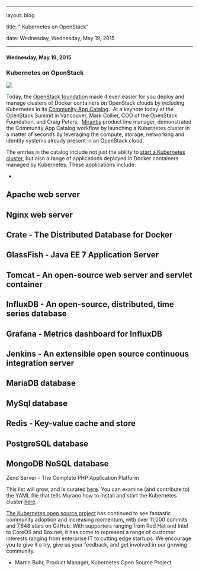 ---

   layout: blog

   title:  " Kubernetes on OpenStack" 

   date:   Wednesday,  Wednesday, May 19, 2015 
 

   --- 
#### Wednesday, May 19, 2015 
### Kubernetes on OpenStack 
  
  

[![](http://3.bp.blogspot.com/-EOrCHChZJZE/VVZzq43g6CI/AAAAAAAAF-E/JUilRHk369E/s400/Untitled%2Bdrawing.jpg)](http://3.bp.blogspot.com/-EOrCHChZJZE/VVZzq43g6CI/AAAAAAAAF-E/JUilRHk369E/s1600/Untitled%2Bdrawing.jpg)

  

Today, the [OpenStack foundation](https://www.openstack.org/foundation/) made it even easier for you deploy and manage clusters of Docker containers on OpenStack clouds by including Kubernetes in its [Community App Catalog](http://apps.openstack.org/). &nbsp;At a keynote today at the OpenStack Summit in Vancouver, Mark Collier, COO of the OpenStack Foundation, and Craig Peters, &nbsp;[Mirantis](https://www.mirantis.com/) product line manager, demonstrated the Community App Catalog workflow by launching a Kubernetes cluster in a matter of seconds by leveraging the compute, storage, networking and identity systems already present in an OpenStack cloud.
  
  

The entries in the catalog include not just the ability to [start a Kubernetes cluster](http://apps.openstack.org/#tab=murano-apps&asset=Kubernetes%20Cluster), but also a range of applications deployed in Docker containers managed by Kubernetes. These applications include:
  
  

- 
Apache web server
- 
Nginx web server
- 
Crate - The Distributed Database for Docker
- 
GlassFish - Java EE 7 Application Server
- 
Tomcat - An open-source web server and servlet container
- 
InfluxDB - An open-source, distributed, time series database
- 
Grafana - Metrics dashboard for InfluxDB
- 
Jenkins - An extensible open source continuous integration server
- 
MariaDB database
- 
MySql database
- 
Redis - Key-value cache and store
- 
PostgreSQL database
- 
MongoDB NoSQL database
- 
Zend Server - The Complete PHP Application Platform
  
  

This list will grow, and is curated [here](https://github.com/openstack/murano-apps/tree/master/Docker/Kubernetes). You can examine (and contribute to) the YAML file that tells Murano how to install and start the Kubernetes cluster [here](https://github.com/openstack/murano-apps/blob/master/Docker/Kubernetes/KubernetesCluster/package/Classes/KubernetesCluster.yaml).
  
  

[The Kubernetes open source project](https://github.com/GoogleCloudPlatform/kubernetes) has continued to see fantastic community adoption and increasing momentum, with over 11,000 commits and 7,648 stars on GitHub. With supporters ranging from Red Hat and Intel to CoreOS and Box.net, it has come to represent a range of customer interests ranging from enterprise IT to cutting edge startups. We encourage you to give it a try, give us your feedback, and get involved in our growing community.
  

- Martin Buhr, Product Manager, Kubernetes Open Source Project

